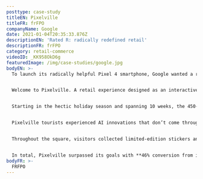```yaml
---
posttype: case-study
titleEN: Pixelville
titleFR: frFPO
companyName: Google
date: 2021-01-04T20:35:33.876Z
descriptionEN: 'Rated R: radically redefined retail'
descriptionFR: frFPO
category: retail-commerce
videoID: _KK958OkD6g
featuredImage: /img/case-studies/google.jpg
bodyEN: >-
  To launch its radically helpful Pixel 4 smartphone, Google wanted a retail space where consumers could experience that helpfulness first hand. But what does a tangible environment look like for a brand that, until now, has lived in the cloud?


  Welcome to Pixelville. A retail experience designed as an interactive town square, built inside one of the largest carriers’ flagship retail stores.


  Starting in the hectic holiday season and spanning 10 weeks, the 450-square-foot blank space was transformed into an immersive journey through Google’s uniquely helpful and quirky world. Shoppers toured four ’stores’ along Pixelville’s Pixel St and Nest Ave: The Lens Gallery, the Motion Sense studio, the Astro Diner, and the Google Apartment. Inside each, BAs invited them to get hands on with the latest from Google in a number of contextually relevant demos.


  Pixelville tourists experienced AI innovations that don’t come through on spec sheets, camera capabilities you have to see to believe, and day-to-day features that, until now, you had to own the device to appreciate.


  Throughout the square, visitors collected limited-edition stickers and Google treats, before being handed off to a sales representative to learn more about how they could take their favorite product home.


  In total, Pixelville surpassed its goals with **46% conversion from intercept to demo, +35pt lift in purchase consideration for Pixel 4,** and **+15pt lift in purchase consideration for Nest Mini.**
bodyFR: >-
  FRFPO
---
```

